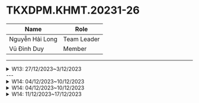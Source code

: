 # TKXDPM.KHMT.20231-26

|Name | Role |
|--------------------------|---------------------|
| Nguyễn Hải Long | Team Leader |
| Vũ Đình Duy | Member |
 
---

<details>
  <summary>W13: 27/12/2023~3/12/2023 </summary>
<br>
<details>
<summary>Vũ Đình Duy</summary>
<br>

- Assigned tasks:

  - Do group exercises week 13

- Implementation details:
  - Find coupling functions, pull Request(s): https://github.com/Long-Nguyen-1509/TKXDPM.KHMT.20231-26/tree/excersice13

</details>
</details>
---

<details>
  <summary>W14: 04/12/2023~10/12/2023 </summary>
<br>
<details>
<summary>Vũ Đình Duy</summary>
<br>

- Assigned tasks:
  - Task 1: admin and user login 


- Implementation details:
    - Code and design front end, code back end
    - https://github.com/Long-Nguyen-1509/TKXDPM.KHMT.20231-26/assets/96781533/d0e4f7ff-45af-4a12-b88c-dc125faad6f2

</details>
</details>

<details>
  <summary>W14: 04/12/2023~10/12/2023 </summary>
<br>
<details>
<summary>Vũ Đình Duy</summary>
<br>

- Assigned tasks:
  - Task 1: admin and user login 


- Implementation details:
    - Code and design front end, code back end
    - https://github.com/Long-Nguyen-1509/TKXDPM.KHMT.20231-26/assets/96781533/d0e4f7ff-45af-4a12-b88c-dc125faad6f2

</details>
</details>

<details>
  <summary>W14: 11/12/2023~17/12/2023 </summary>
<br>
<details>
<summary>Vũ Đình Duy</summary>
<br>

- Assigned tasks:
  - Task 2: admin and user login 


- Implementation details:
    - Code and design front end, code back end
    - https://scontent.fhan7-1.fna.fbcdn.net/v/t1.15752-9/410390792_840839227796565_8652490517190709760_n.png?_nc_cat=107&ccb=1-7&_nc_sid=8cd0a2&_nc_ohc=azlcSrU5K8sAX81JdlG&_nc_ht=scontent.fhan7-1.fna&oh=03_AdSWNS0BKUEACHX5mbR-Gy-M0v7KH6gBPB2spGHgWeyZ6Q&oe=65A68582

</details>
</details>
